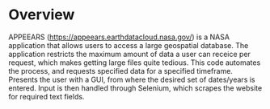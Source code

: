 # Overview

APPEEARS (https://appeears.earthdatacloud.nasa.gov/) is a NASA application that allows users to access a large geospatial database.  The application restricts the maximum amount of data a user can receice per request, which makes getting large files quite tedious.  This code automates the process, and requests specified data for a specified timeframe.  Presents the user with a GUI, from where the desired set of dates/years is entered.  Input is then handled through Selenium, which scrapes the website for required text fields.
